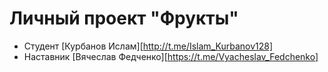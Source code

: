 # Личный проект "Фрукты"

* Студент [Курбанов Ислам][http://t.me/Islam_Kurbanov128]
* Наставник [Вячеслав Федченко][https://t.me/Vyacheslav_Fedchenko]
